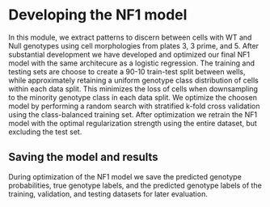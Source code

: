 # Developing the NF1 model
In this module, we extract patterns to discern between cells with WT and Null genotypes using cell morphologies from plates 3, 3 prime, and 5.
After substantial development we have developed and optimized our final NF1 model with the same architecure as a logistic regression.
The training and testing sets are choose to create a 90-10 train-test split between wells, while approximately retaining a uniform genotype class distribution of cells within each data split.
This minimizes the loss of cells when downsampling to the minority genotype class in each data split.
We optimize the choosen model by performing a random search with stratified k-fold cross validation using the class-balanced training set.
After optimization we retrain the NF1 model with the optimal regularization strength using the entire dataset, but excluding the test set.

## Saving the model and results
During optimization of the NF1 model we save the predicted genotype probabilities, true genotype labels, and the predicted genotype labels of the training, validation, and testing datasets for later evaluation.
